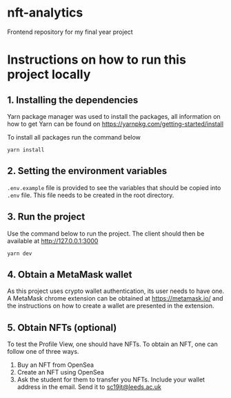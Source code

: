 # nft-analytics
Frontend repository for my final year project

# Instructions on how to run this project locally

## 1. Installing the dependencies

Yarn package manager was used to install the packages, all information on how to get Yarn can be found on https://yarnpkg.com/getting-started/install

To install all packages run the command below

<code>yarn install</code>

## 2. Setting the environment variables

<code>.env.example</code> file is provided to see the variables that should be copied into <code>.env</code> file. This file needs to be created in the root directory.

## 3. Run the project

Use the command below to run the project. The client should then be available at http://127.0.0.1:3000

<code>yarn dev</code>

## 4. Obtain a MetaMask wallet

As this project uses crypto wallet authentication, its user needs to have one. A MetaMask chrome extension can be obtained at https://metamask.io/ and the instructions on how to create a wallet are presented in the extension.

## 5. Obtain NFTs (optional)

To test the Profile View, one should have NFTs. To obtain an NFT, one can follow one of three ways.

1. Buy an NFT from OpenSea
2. Create an NFT using OpenSea
3. Ask the student for them to transfer you NFTs. Include your wallet address in the email. Send it to sc19jt@leeds.ac.uk
